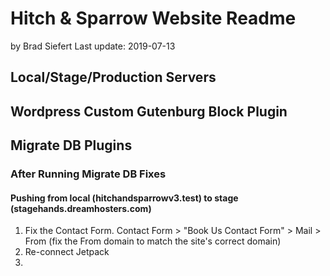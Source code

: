 # Hitch & Sparrow Website Readme
by Brad Siefert
Last update: 2019-07-13

## Local/Stage/Production Servers

## Wordpress Custom Gutenburg Block Plugin

## Migrate DB Plugins

### After Running Migrate DB Fixes

#### Pushing from local (hitchandsparrowv3.test) to stage (stagehands.dreamhosters.com)
1. Fix the Contact Form. Contact Form > "Book Us Contact Form" > Mail > From (fix the From domain to match the site's correct domain)
2. Re-connect Jetpack
3. 